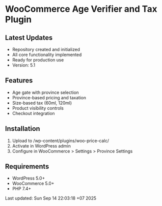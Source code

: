 # WooCommerce Age Verifier and Tax Plugin

## Latest Updates
- Repository created and initialized
- All core functionality implemented
- Ready for production use
- Version: 5.1

## Features
- Age gate with province selection
- Province-based pricing and taxation
- Size-based tax (60ml, 120ml)
- Product visibility controls
- Checkout integration

## Installation
1. Upload to /wp-content/plugins/woo-price-calc/
2. Activate in WordPress admin
3. Configure in WooCommerce > Settings > Province Settings

## Requirements
- WordPress 5.0+
- WooCommerce 5.0+
- PHP 7.4+

Last updated: Sun Sep 14 22:03:18 +07 2025
